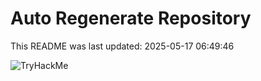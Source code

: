 # Auto Regenerate Repository

This README was last updated: 2025-05-17 06:49:46

 ![TryHackMe](https://tryhackme.com/badge/533634)